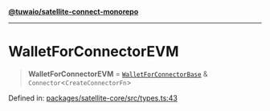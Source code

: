 [**@tuwaio/satellite-connect-monorepo**](../../../README.md)

***

# WalletForConnectorEVM

> **WalletForConnectorEVM** = [`WalletForConnectorBase`](WalletForConnectorBase.md) & `Connector`\<`CreateConnectorFn`\>

Defined in: [packages/satellite-core/src/types.ts:43](https://github.com/TuwaIO/satellite-connect/blob/9d1ad32f8af8fc6063a3d0617e2ab1bd902762ad/packages/satellite-core/src/types.ts#L43)
